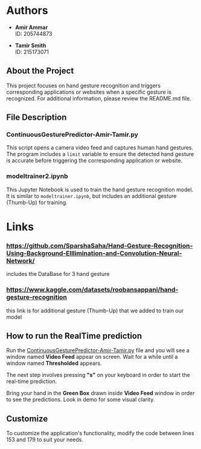 # Authors
- **Amir Ammar**  
  ID: 205744873

- **Tamir Smith**  
  ID: 215173071

## About the Project
This project focuses on hand gesture recognition and triggers corresponding applications or websites when a specific gesture is recognized. For additional information, please review the README.md file.


## File Description

### ContinuousGesturePredictor-Amir-Tamir.py
This script opens a camera video feed and captures human hand gestures. The program includes a `limit` variable to ensure the detected hand gesture is accurate before triggering the corresponding application or website.

### modeltrainer2.ipynb
This Jupyter Notebook is used to train the hand gesture recognition model. It is similar to `modeltrainer.ipynb`, but includes an additional gesture (Thumb-Up) for training.


# Links 

### https://github.com/SparshaSaha/Hand-Gesture-Recognition-Using-Background-Elllimination-and-Convolution-Neural-Network/

includes the DataBase for 3 hand gesture 


### https://www.kaggle.com/datasets/roobansappani/hand-gesture-recognition

this link is for additional gesture (Thumb-Up) that we added to train our model 



## How to run the RealTime prediction

Run the [ContinuousGesturePredictor-Amir-Tamir.py](https://github.com/SparshaSaha/Hand-Gesture-Recognition-Using-Background-Elllimination-and-Convolution-Neural-Network/blob/master/ContinuousGesturePredictor.py) file and you will see a window named **Video Feed** appear on screen. Wait for a while until a window named **Thresholded** appears.

The next step involves pressing **"s"** on your keyboard in order to start the real-time prediction.

Bring your hand in the **Green Box** drawn inside **Video Feed** window in order to see the predictions.
Look in demo for some visual clarity.



## Customize  

To customize the application's functionality, modify the code between lines 153 and 179 to suit your needs.


